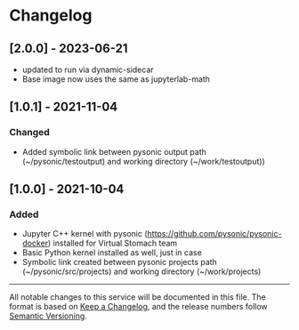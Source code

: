 # Changelog

## [2.0.0] - 2023-06-21
- updated to run via dynamic-sidecar
- Base image now uses the same as jupyterlab-math

## [1.0.1] - 2021-11-04
### Changed
- Added symbolic link between pysonic output path (~/pysonic/testoutput) and working directory (~/work/testoutput))
## [1.0.0] - 2021-10-04
### Added
- Jupyter C++ kernel with pysonic (https://github.com/pysonic/pysonic-docker) installed for Virtual Stomach team
- Basic Python kernel installed as well,  just in case 
- Symbolic link created between pysonic projects path (~/pysonic/src/projects) and working directory (~/work/projects)

---
All notable changes to this service will be documented in this file. The format is based on [Keep a Changelog](https://keepachangelog.com/en/1.0.0/), and the release numbers follow [Semantic Versioning](https://semver.org/spec/v2.0.0.html).


<!-- Add links here -->

<!-- HOW TO WRITE  THIS CHANGELOG

- Guiding Principles
  - Changelogs are for humans, not machines.
  - There should be an entry for every single version.
  - The same types of changes should be grouped.
  - Versions and sections should be linkable.
  - The latest version comes first.
  - The release date of each version is displayed.
  - Mention whether you follow Semantic Versioning.
  -
- Types of changes
  - Added for new features.
  - Changed for changes in existing functionality.
  - Deprecated for soon-to-be removed features.
  - Removed for now removed features.
  - Fixed for any bug fixes.
  - Security in case of vulnerabilities.

SEE https://keepachangelog.com/en/1.0.0/
-->
